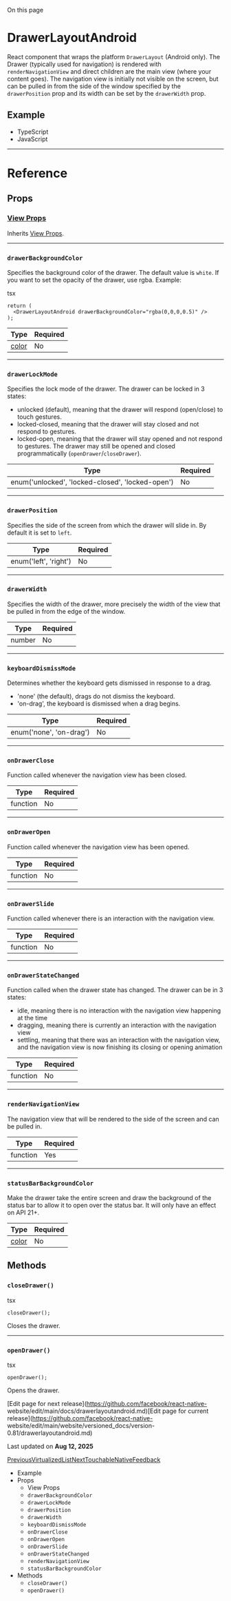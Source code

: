 On this page

# DrawerLayoutAndroid

React component that wraps the platform `DrawerLayout` (Android only). The
Drawer (typically used for navigation) is rendered with `renderNavigationView`
and direct children are the main view (where your content goes). The
navigation view is initially not visible on the screen, but can be pulled in
from the side of the window specified by the `drawerPosition` prop and its
width can be set by the `drawerWidth` prop.

## Example​

  * TypeScript
  * JavaScript

* * *

# Reference

## Props​

### [View Props](/docs/view#props)​

Inherits [View Props](/docs/view#props).

* * *

### `drawerBackgroundColor`​

Specifies the background color of the drawer. The default value is `white`. If
you want to set the opacity of the drawer, use rgba. Example:

tsx

    
    
    return (  
      <DrawerLayoutAndroid drawerBackgroundColor="rgba(0,0,0,0.5)" />  
    );  
    

Type| Required  
---|---  
[color](/docs/colors)| No  
  
* * *

### `drawerLockMode`​

Specifies the lock mode of the drawer. The drawer can be locked in 3 states:

  * unlocked (default), meaning that the drawer will respond (open/close) to touch gestures.
  * locked-closed, meaning that the drawer will stay closed and not respond to gestures.
  * locked-open, meaning that the drawer will stay opened and not respond to gestures. The drawer may still be opened and closed programmatically (`openDrawer`/`closeDrawer`).

Type| Required  
---|---  
enum('unlocked', 'locked-closed', 'locked-open')| No  
  
* * *

### `drawerPosition`​

Specifies the side of the screen from which the drawer will slide in. By
default it is set to `left`.

Type| Required  
---|---  
enum('left', 'right')| No  
  
* * *

### `drawerWidth`​

Specifies the width of the drawer, more precisely the width of the view that
be pulled in from the edge of the window.

Type| Required  
---|---  
number| No  
  
* * *

### `keyboardDismissMode`​

Determines whether the keyboard gets dismissed in response to a drag.

  * 'none' (the default), drags do not dismiss the keyboard.
  * 'on-drag', the keyboard is dismissed when a drag begins.

Type| Required  
---|---  
enum('none', 'on-drag')| No  
  
* * *

### `onDrawerClose`​

Function called whenever the navigation view has been closed.

Type| Required  
---|---  
function| No  
  
* * *

### `onDrawerOpen`​

Function called whenever the navigation view has been opened.

Type| Required  
---|---  
function| No  
  
* * *

### `onDrawerSlide`​

Function called whenever there is an interaction with the navigation view.

Type| Required  
---|---  
function| No  
  
* * *

### `onDrawerStateChanged`​

Function called when the drawer state has changed. The drawer can be in 3
states:

  * idle, meaning there is no interaction with the navigation view happening at the time
  * dragging, meaning there is currently an interaction with the navigation view
  * settling, meaning that there was an interaction with the navigation view, and the navigation view is now finishing its closing or opening animation

Type| Required  
---|---  
function| No  
  
* * *

### `renderNavigationView`​

The navigation view that will be rendered to the side of the screen and can be
pulled in.

Type| Required  
---|---  
function| Yes  
  
* * *

### `statusBarBackgroundColor`​

Make the drawer take the entire screen and draw the background of the status
bar to allow it to open over the status bar. It will only have an effect on
API 21+.

Type| Required  
---|---  
[color](/docs/colors)| No  
  
## Methods​

### `closeDrawer()`​

tsx

    
    
    closeDrawer();  
    

Closes the drawer.

* * *

### `openDrawer()`​

tsx

    
    
    openDrawer();  
    

Opens the drawer.

[Edit page for next release](https://github.com/facebook/react-native-
website/edit/main/docs/drawerlayoutandroid.md)[Edit page for current
release](https://github.com/facebook/react-native-
website/edit/main/website/versioned_docs/version-0.81/drawerlayoutandroid.md)

Last updated on **Aug 12, 2025**

[
PreviousVirtualizedList](/docs/virtualizedlist)[NextTouchableNativeFeedback](/docs/touchablenativefeedback)

  * Example
  * Props
    * View Props
    * `drawerBackgroundColor`
    * `drawerLockMode`
    * `drawerPosition`
    * `drawerWidth`
    * `keyboardDismissMode`
    * `onDrawerClose`
    * `onDrawerOpen`
    * `onDrawerSlide`
    * `onDrawerStateChanged`
    * `renderNavigationView`
    * `statusBarBackgroundColor`
  * Methods
    * `closeDrawer()`
    * `openDrawer()`

